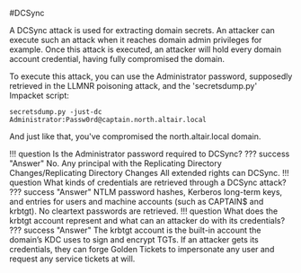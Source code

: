 #DCSync

A DCSync attack is used for extracting domain secrets. An attacker can execute such an attack when it reaches domain admin privileges for example. Once this attack is executed, an attacker will hold every domain account credential, having fully compromised the domain.

To execute this attack, you can use the Administrator password, supposedly retrieved in the LLMNR poisoning attack, and the 'secretsdump.py' Impacket script:
```
secretsdump.py -just-dc Administrator:Passw0rd@captain.north.altair.local
```

And just like that, you've compromised the north.altair.local domain.

!!! question
    Is the Administrator password required to DCSync?
??? success "Answer"
    No. Any principal with the Replicating Directory Changes/Replicating Directory Changes All extended rights can DCSync.
!!! question 
    What kinds of credentials are retrieved through a DCSync attack?
??? success "Answer"
    NTLM password hashes, Kerberos long-term keys, and entries for users and machine accounts (such as  CAPTAIN$ and krbtgt). No cleartext passwords are retrieved.
!!! question
    What does the krbtgt account represent and what can an attacker do with its credentials?
??? success "Answer"
    The krbtgt account is the built-in account the domain’s KDC uses to sign and encrypt TGTs.
    If an attacker gets its credentials, they can forge Golden Tickets to impersonate any user and request any service tickets at will.